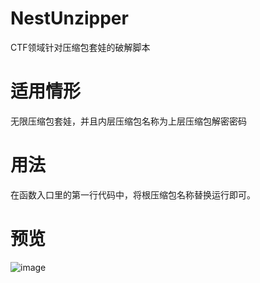 # NestUnzipper
CTF领域针对压缩包套娃的破解脚本

# 适用情形
无限压缩包套娃，并且内层压缩包名称为上层压缩包解密密码

# 用法

在函数入口里的第一行代码中，将根压缩包名称替换运行即可。

# 预览
![image](https://github.com/user-attachments/assets/954c9f42-2d1c-4b35-a50c-ee4bb7719a43)
